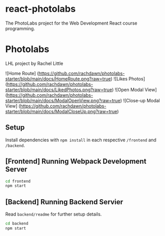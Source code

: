 # react-photolabs
The PhotoLabs project for the Web Development React course programming.

# Photolabs
LHL project by Rachel Little

![Home Route] (https://github.com/rachdawn/photolabs-starter/blob/main/docs/HomeRoute.png?raw=true)
![Likes Photos] (https://github.com/rachdawn/photolabs-starter/blob/main/docs/LikedPhotos.png?raw=true)
![Open Modal View] (https://github.com/rachdawn/photolabs-starter/blob/main/docs/ModalOpenView.png?raw=true)
![Close-up Modal View] (https://github.com/rachdawn/photolabs-starter/blob/main/docs/ModalCloseUp.png?raw=true)

## Setup

Install dependencies with `npm install` in each respective `/frontend` and `/backend`.

## [Frontend] Running Webpack Development Server

```sh
cd frontend
npm start
```

## [Backend] Running Backend Servier

Read `backend/readme` for further setup details.

```sh
cd backend
npm start
```
